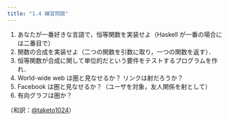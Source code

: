 ```yaml
---
title: "1.4 練習問題"
---
```

1. あなたが一番好きな言語で，恒等関数を実装せよ（Haskell が一番の場合には二番目で）
2. 関数の合成を実装せよ（二つの関数を引数に取り，一つの関数を返す）．
3. 恒等関数が合成に関して単位的だという要件をテストするプログラムを作れ．
4. World-wide web は圏と見なせるか？ リンクは射だろうか？
5. Facebook は圏と見なせるか？（ユーザを対象，友人関係を射として）
6. 有向グラフは圏か？

（和訳：[@taketo1024](https://zenn.dev/taketo1024)）
